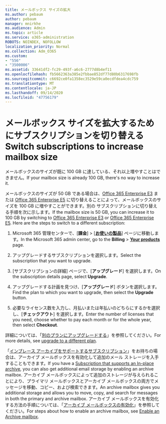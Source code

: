 ```yaml
---
title: メールボックス サイズの拡大
ms.author: pebaum
author: pebaum
manager: mnirkhe
ms.audience: Admin
ms.topic: article
ms.service: o365-administration
ROBOTS: NOINDEX, NOFOLLOW
localization_priority: Normal
ms.collection: Adm_O365
ms.custom:
- "556"
- "3500006"
ms.assetid: 33641df2-fc29-493f-a6c6-2777d8b4ef11
ms.openlocfilehash: fb5662363a385e2fbbae852df77d80b6317698fb
ms.sourcegitcommit: c6692ce0fa1358ec3529e59ca0ecdfdea4cdc759
ms.translationtype: MT
ms.contentlocale: ja-JP
ms.lasthandoff: 09/14/2020
ms.locfileid: "47756179"
---
```

# <a name="switch-subscriptions-to-increase-mailbox-size"></a><span data-ttu-id="84fa1-102">メールボックス サイズを拡大するためにサブスクリプションを切り替える</span><span class="sxs-lookup"><span data-stu-id="84fa1-102">Switch subscriptions to increase mailbox size</span></span>

<span data-ttu-id="84fa1-103">メールボックスのサイズが既に 100 GB に達している、それ以上増やすことはできません。</span><span class="sxs-lookup"><span data-stu-id="84fa1-103">If your mailbox size is already 100 GB, there's no way to increase it.</span></span>
  
<span data-ttu-id="84fa1-p101">メールボックスのサイズが 50 GB である場合は、[Office 365 Enterprise E3](https://products.office.com/business/office-365-enterprise-e3-business-software) または [Office 365 Enterprise E5](https://products.office.com/business/office-365-enterprise-e5-business-software) に切り替えることによって、メールボックスのサイズを 100 GB に増やすことができます。別の サブスクリプションに切り替える手順を次に示します。</span><span class="sxs-lookup"><span data-stu-id="84fa1-p101">If the mailbox size is 50 GB, you can increase it to 100 GB by switching to [Office 365 Enterprise E3](https://products.office.com/business/office-365-enterprise-e3-business-software) or [Office 365 Enterprise E5](https://products.office.com/business/office-365-enterprise-e5-business-software). Here are the steps to switch to a different subscription:</span></span>
  
1. <span data-ttu-id="84fa1-106">Microsoft 365 管理センターで、[**課金**] \> [**[お使いの製品](https://go.microsoft.com/fwlink/p/?linkid=842054)**] ページに移動します。</span><span class="sxs-lookup"><span data-stu-id="84fa1-106">In the Microsoft 365 admin center, go to the **Billing** \> **[Your products](https://go.microsoft.com/fwlink/p/?linkid=842054)** page.</span></span>

2. <span data-ttu-id="84fa1-107">アップグレードするサブスクリプションを選択します。</span><span class="sxs-lookup"><span data-stu-id="84fa1-107">Select the subscription that you want to upgrade.</span></span>

3. <span data-ttu-id="84fa1-108">[サブスクリプションの詳細] ページで、[**アップグレード**] を選択します。</span><span class="sxs-lookup"><span data-stu-id="84fa1-108">On the subscription details page, select **Upgrade**.</span></span>

4. <span data-ttu-id="84fa1-109">アップグレードする計画を見つけ、[**アップグレード**] ボタンを選択します。</span><span class="sxs-lookup"><span data-stu-id="84fa1-109">Find the plan to which you want to upgrade, then select the **Upgrade** button.</span></span>

5. <span data-ttu-id="84fa1-110">必要なライセンス数を入力し、月払いまたは年払いのどちらにするかを選択し、[**チェックアウト**] を選択します。</span><span class="sxs-lookup"><span data-stu-id="84fa1-110">Enter the number of licenses that you need, choose whether to pay each month or for the whole year, then select **Checkout**.</span></span>

<span data-ttu-id="84fa1-111">詳細については、「[別のプランにアップグレードする](https://docs.microsoft.com/microsoft-365/commerce/subscriptions/upgrade-to-different-plan)」を参照してください。</span><span class="sxs-lookup"><span data-stu-id="84fa1-111">For more details, see [upgrade to a different plan](https://docs.microsoft.com/microsoft-365/commerce/subscriptions/upgrade-to-different-plan).</span></span>

<span data-ttu-id="84fa1-112">「[インプレース アーカイブをサポートするサブスクリプション](https://docs.microsoft.com/office365/servicedescriptions/exchange-online-archiving-service-description/exchange-online-archiving-service-description)」をお持ちの場合は、アーカイブ メールボックスを有効化して追加のメール ストレージを入手することもできます。</span><span class="sxs-lookup"><span data-stu-id="84fa1-112">If you have a [Subscription that supports an In-place archive](https://docs.microsoft.com/office365/servicedescriptions/exchange-online-archiving-service-description/exchange-online-archiving-service-description), you can also get additional email storage by enabling an archive mailbox.</span></span> <span data-ttu-id="84fa1-113">アーカイブ メールボックスによって追加のストレージが与えられることにより、プライマリ メールボックスとアーカイブ メールボックスの両方でメッセージを移動、コピー、および検索できます。</span><span class="sxs-lookup"><span data-stu-id="84fa1-113">An archive mailbox gives you additional storage and allows you to move, copy, and search for messages in both the primary and archive mailbox.</span></span> <span data-ttu-id="84fa1-114">アーカイブ メールボックスを有効化する方法の手順については、「[アーカイブ メールボックスの有効化](https://docs.microsoft.com/microsoft-365/compliance/enable-archive-mailboxes)」を参照してください。</span><span class="sxs-lookup"><span data-stu-id="84fa1-114">For steps about how to enable an archive mailbox, see [Enable an Archive mailbox](https://docs.microsoft.com/microsoft-365/compliance/enable-archive-mailboxes).</span></span>